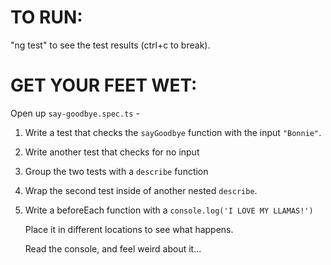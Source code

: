 # TO RUN:
"ng test" to see the test results (ctrl+c to break).

# GET YOUR FEET WET:

Open up `say-goodbye.spec.ts` -

1. Write a test that checks the `sayGoodbye` function 
   with the input `"Bonnie"`. 

2. Write another test that checks for no input

3. Group the two tests with a `describe` function

4. Wrap the second test inside of another nested `describe`.

5. Write a beforeEach function with a `console.log('I LOVE MY LLAMAS!')`
   
   Place it in different locations to see what happens.

   Read the console, and feel weird about it... 
